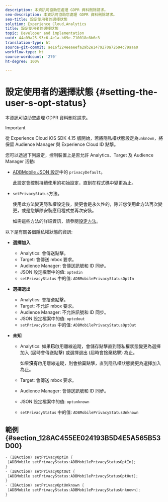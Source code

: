 ```yaml
---
description: 本資訊可協助您處理 GDPR 資料刪除請求。
seo-description: 本資訊可協助您處理 GDPR 資料刪除請求。
seo-title: 設定使用者的選擇狀態
solution: Experience Cloud,Analytics
title: 設定使用者的選擇狀態
topic: Developer and implementation
uuid: 44a09a25-93c6-4e1a-b69e-710018e8b6c3
translation-type: ht
source-git-commit: ae16f224eeaeefa29b2e1479270a72694c79aaa0
workflow-type: ht
source-wordcount: '270'
ht-degree: 100%

---
```



# 設定使用者的選擇狀態 {#setting-the-user-s-opt-status}

本資訊可協助您處理 GDPR 資料刪除請求。

>[!IMPORTANT]
>
>從 Experience Cloud iOS SDK 4.15 版開始，若將隱私權狀態設定為`unknown`，將保留 Audience Manager 與 Experience Cloud ID 點撃。

您可以透過下列設定，控制裝置上是否允許 Analytics、Target 及 Audience Manager 活動:

* [ADBMobile JSON 設定](/help/ios/configuration/json-config/json-config.md)中的 `privacyDefault`。

   此設定會控制持續使用的初始設定，直到在程式碼中變更為止。

* `setPrivacyStatus`方法。

   使用此方法變更隱私權設定後，變更會是永久性的，除非您使用此方法再次變更，或是您解除安裝應用程式並再次安裝。

   如需這些方法的詳細資訊，請參閱[設定方法](/help/ios/configuration/json-config/json-config.md)。

以下是有關各個隱私權狀態的資訊:

* **選擇加入**

   * Analytics: 會傳送點擊。
   * Target: 會傳送 mbox 要求。
   * Audience Manager: 會傳送訊號和 ID 同步。
   * JSON 設定檔案中的值: `optedin`
   * `setPrivacyStatus` 中的值: `ADBMobilePrivacyStatusOptIn`

* **選擇退出**

   * Analytics: 會捨棄點擊。
   * Target: 不允許 mbox 要求。
   * Audience Manager: 不允許訊號和 ID 同步。
   * JSON 設定檔案中的值: `optedout`
   * `setPrivacyStatus` 中的值: `ADBMobilePrivacyStatusOptOut`

* **未知**

   * Analytics: 如果&#x200B;**已**&#x200B;啟用離線追蹤，會儲存點擊直到隱私權狀態變更為選擇加入 (屆時會傳送點擊) 或選擇退出 (屆時會捨棄點擊) 為止。

      如果&#x200B;**沒有**&#x200B;啟用離線追蹤，則會捨棄點擊，直到隱私權狀態變更為選擇加入為止。

   * Target: 會傳送 mbox 要求。
   * Audience Manager: 會傳送訊號和 ID 同步。
   * JSON 設定檔案中的值: `optunknown`
   * `setPrivacyStatus` 中的值: `ADBMobilePrivacyStatusUnknown`

## 範例 {#section_128AC455EE024193B5D4E5A565B53D00}

```objective-c
- (IBAction) setPrivacyOptIn { 
 [ADBMobile setPrivacyStatus:ADBMobilePrivacyStatusOptIn]; 
} 
- (IBAction) setPrivacyOptOut { 
 [ADBMobile setPrivacyStatus:ADBMobilePrivacyStatusOptOut]; 
} 
- (IBAction) setPrivacyOptUnknown { 
 [ADBMobile setPrivacyStatus:ADBMobilePrivacyStatusUnknown]; 
}
```

